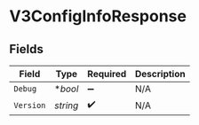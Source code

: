# V3ConfigInfoResponse


## Fields

| Field              | Type               | Required           | Description        |
| ------------------ | ------------------ | ------------------ | ------------------ |
| `Debug`            | **bool*            | :heavy_minus_sign: | N/A                |
| `Version`          | *string*           | :heavy_check_mark: | N/A                |